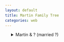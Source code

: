 ```yaml
---
layout: default
title: Martin Family Tree
categories: web
---
```


<style>
details {
  margin-left: 20px; /* Adjust the value as needed */
}

details details {
  margin-left: 40px; /* Adjust the value as needed */
}

details details details {
  margin-left: 60px; /* Adjust the value as needed */
}

/* Ensure images within details have the same indent */
details img {
  margin-left: 20px; /* Adjust the value as needed */
}

details details img {
  margin-left: 40px; /* Adjust the value as needed */
}

details details details img {
  margin-left: 60px; /* Adjust the value as needed */
}

/* Continue this pattern for deeper nesting levels if necessary */
</style>
<details>
  <summary>Martin & ? (married ?)</summary>
  <details>
    <summary>Edward Martin 1846-1929 & (married ?)</summary>
    <details>
      <summary>Thomas Vincent Martin 1900-1948 & Enid Jane Hoskin 1904-1998 (married ?)</summary>
      <details>
        <summary>Robert Martin 1934-2007 Christine Hooper 1938- (married 1963)</summary>
        <img src="/assets/4.jpg" style="width: 50%; height: auto;" alt="Image 4">
        <details>
          <summary>Cathy Martin 1966- & Mike Addison 1964- (married 1998)</summary>
          <img src="/assets/3.jpg" style="width: 50%; height: auto;" alt="Image 3">
          <ul>
            <li>Addison/Martin child</li>
            <li>Addison/Martin child</li>
          </ul>
        </details>
        <details>
          <summary>Paul Martin 1970- & Flur Shelley 19XX- (married 2005)</summary>
          <img src="/assets/1.jpg" style="width: 50%; height: auto;" alt="Image 1">
          <ul>
            <li>Martin/Shelley child</li>
            <li>Martin/Shelley child</li>
          </ul>
        </details>
        <details>
          <summary>Jen Martin 1972- & Chris Morgan (married 2020)</summary>
          <img src="/assets/2.jpg" style="width: 50%; height: auto;" alt="Image 2">
          <ul>
            <li>Savage/Martin child</li>
          </ul>
        </details>
      </details>
    </details>
  </details>
</details>
